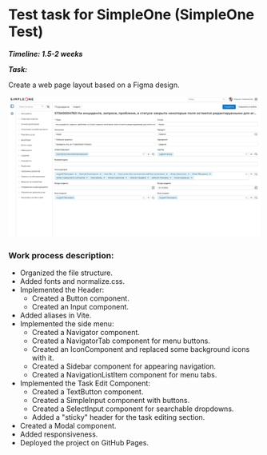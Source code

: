 # Test task for SimpleOne (SimpleOne Test)
***Timeline: 1.5-2 weeks***

***Task:***

Create a web page layout based on a Figma design.

![Result](https://github.com/efshchogolev/simpleOne-test/blob/main/Result.png)

### Work process description:

- Organized the file structure.
- Added fonts and normalize.css.
- Implemented the Header:
  - Created a Button component.
  - Created an Input component.
- Added aliases in Vite.
- Implemented the side menu:
  - Created a Navigator component.
  - Created a NavigatorTab component for menu buttons.
  - Created an IconComponent and replaced some background icons with it.
  - Created a Sidebar component for appearing navigation.
  - Created a NavigationListItem component for menu tabs.
- Implemented the Task Edit Component:
  - Created a TextButton component.
  - Created a SimpleInput component with buttons.
  - Created a SelectInput component for searchable dropdowns.
  - Added a "sticky" header for the task editing section.
- Created a Modal component.
- Added responsiveness.
- Deployed the project on GitHub Pages.
